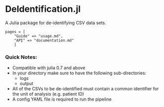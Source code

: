 # DeIdentification.jl

A Julia package for de-identifying CSV data sets.

```@contents
pages = [
    "Guide" => "usage.md",
    "API" => "documentation.md"
    ]
```

### Quick Notes:
* Compatible with julia 0.7 and above
* In your directory make sure to have the following sub-directories:
  * logs
  * output
* All of the CSVs to be de-identified must contain a common identifier for the unit of analysis (e.g. patient ID)
* A config YAML file is required to run the pipeline
